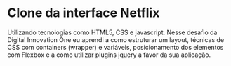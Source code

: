 # Clone da interface Netflix



Utilizando tecnologias como HTML5, CSS e javascript. Nesse desafio da Digital Innovation One eu aprendi a como estruturar um layout, técnicas de CSS com containers (wrapper) e variáveis, posicionamento dos elementos com Flexbox e a como utilizar plugins jquery a favor da sua aplicação.
